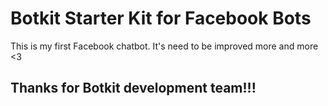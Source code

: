 # Botkit Starter Kit for Facebook Bots

This is my first Facebook chatbot. It's need to be improved more and more <3

## Thanks for Botkit development team!!!
